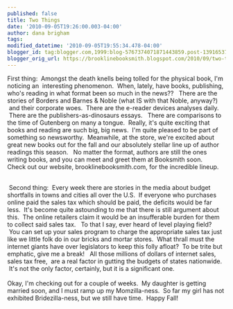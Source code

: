 ```yaml
---
published: false
title: Two Things
date: '2010-09-05T19:26:00.003-04:00'
author: dana brigham
tags: 
modified_datetime: '2010-09-05T19:55:34.478-04:00'
blogger_id: tag:blogger.com,1999:blog-5767374071871443859.post-1391653783714312939
blogger_orig_url: https://brooklinebooksmith.blogspot.com/2010/09/two-things.html
---
```


First thing:  Amongst the death knells being tolled for the physical book, I'm noticing an  interesting phenomenon.  When, lately, have books, publishing, who's reading in what format been so much in the news??   There are the stories of Borders and Barnes &amp; Noble (what IS with that Noble, anyway?)  and their corporate woes.  There are the e-reader devices analyses daily.  There are the publishers-as-dinosaurs essays.   There are comparisons to the time of Gutenberg on many a tongue.  Really, it's quite exciting that books and reading are such big, big news.  I'm quite pleased to be part of something so newsworthy.  Meanwhile, at the store, we're excited about great new books out for the fall and our absolutely stellar line up of author readings this season.   No matter the format, authors are still the ones writing books, and you can meet and greet them at Booksmith soon.   Check out our website, brooklinebooksmith.com, for the incredible lineup.<div><br /></div><div> Second thing:  Every week there are stories in the media about budget shortfalls in towns and cities all over the U.S.  If everyone who purchases online paid the sales tax which should be paid, the deficits would be far less.  It's become quite astounding to me that there is still argument about this.  The online retailers claim it would be an insufferable burden for them to collect said sales tax.   To that I say, ever heard of level playing field?  You can set up your sales program to charge the appropriate sales tax just like we little folk do in our bricks and mortar stores.  What thrall must the internet giants have over legislators to keep this folly afloat?  To be trite but emphatic, give me a break!   All those millions of dollars of internet sales, sales tax free,  are a real factor in gutting the budgets of states nationwide.  It's not the only factor, certainly, but it is a significant one.</div><div><br /></div><div>Okay, I'm checking out for a couple of weeks.  My daughter is getting married soon, and I must ramp up my Momzilla-ness.  So far my girl has not exhibited Bridezilla-ness, but we still have time.  Happy Fall!</div>